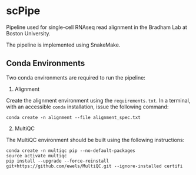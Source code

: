 # scPipe

Pipeline used for single-cell RNAseq read alignment in the Bradham Lab at Boston University.

The pipeline is implemented using SnakeMake.

## Conda Environments

Two conda environments are required to run the pipeline:

1. Alignment

Create the alignment environment using the `requirements.txt`. In a terminal, with an accessible `conda` installation, issue the following command:

```{bash}
conda create -n alignment --file alignment_spec.txt 
```

2. MultiQC

The MultiQC environment should be built using the following instructions:

```{bash}
conda create -n multiqc pip --no-default-packages
source activate multiqc
pip install --upgrade --force-reinstall git+https://github.com/ewels/MultiQC.git --ignore-installed certifi
```
